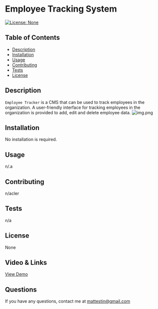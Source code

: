 # Employee Tracking System
  [![License: None](https://img.shields.io/badge/license-Unlicense-blue.svg)](http://unlicense.org/)
## Table of Contents
- [Description](#description)
- [Installation](#installation)
- [Usage](#usage)
- [Contributing](#contributing)
- [Tests](#tests)
- [License](#license)

## Description
`Employee Tracker` is a CMS that can be used to track employees in the organization. A user-friendly interface for tracking employees in the organization is provided to add, edit and delete employee data.
![img.png](img.png)


## Installation
No installation is required.

## Usage
n/.a

## Contributing 
n/acler




## Tests 
n/a

## License 
None


## Video  &  Links
[View Demo](https://www.youtube.com/watch?v=)


## Questions 
If you have any questions, contact me at [mattestin@gmail.com](mailto:mattestin@gmail.com)